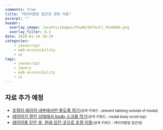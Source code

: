 ```yaml
---
comments: true
title: "레이어팝업 접근성 관련 자료"
excerpt: ""
header:
  overlay_image: /assets/images/thumb/default_thumb04.png
  overlay_filter: 0.3
date: 2020-01-19 16:19
categories:
    - javascript
    - web-accessibility
    - ui
tags:
    - javascript
    - jquery
    - web-accessibility
    - ui
---
```

<div class="cont-box type1 ico">
  <h2 class="cont-box__tit">자료 추가 예정</h2>
  <ul class="bu-list--default">
    <li>
      <a href="https://stackoverflow.com/questions/14572084/keep-tabbing-within-modal-pane-only" target="_blank" title="새창열림" class="bu-link2">초점이 레이어 내부에서만 돌도록 하기</a><small>(검색 키워드 : prevent tabbing outside of modal)</small>
    </li>
    <li>
      <a href="https://css-tricks.com/prevent-page-scrolling-when-a-modal-is-open/" target="_blank" title="새창열림" class="bu-link2">레이어가 열린 상태에서 body 스크롤 막기</a><small>(검색 키워드 : modal body scroll top)</small>
    </li>
    <li>
      <a href="https://www.wah.or.kr:444/Participation/consultingView.asp?seq=10354&page=1&cType=&FindTxt=&flag=2&FindCol=0" target="_blank" title="새창열림" class="bu-link2">레이어를 닫은 후, 원래 있던 곳으로 초점 이동</a><small>(검색 키워드 : 레이어팝업 접근성)</small>
    </li>
  </ul>
</div>